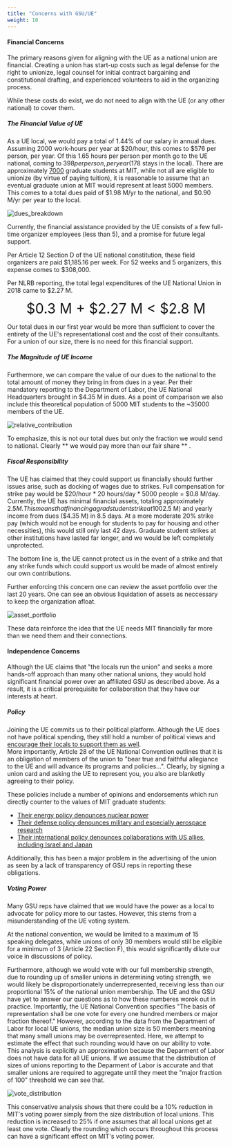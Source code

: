 ```yaml
---
title: "Concerns with GSU/UE"
weight: 10
---
```


#### Financial Concerns
The primary reasons given for aligning with the UE as a national union are financial. 
Creating a union has start-up costs such as legal defense for the right to unionize, legal counsel for initial contract bargaining and constitutional drafting, and experienced volunteers to aid in the organizing process.   

While these costs do exist, we do not need to align with the UE (or any other national) to cover them.  

##### The Financial Value of UE
As a UE local, we would pay a total of 1.44% of our salary in annual dues.
Assuming 2000 work-hours per year at $20/hour, this comes to $576 per person, per year.
Of this 1.65 hours per person per month go to the UE national, coming to $398 per person, per year ($178 stays in the local).
There are approximately [7000](https://web.mit.edu/facts/enrollment.html) graduate students at MIT, while not all are eligible to unionize (by virtue of paying tuition), it is reasonable to assume that an eventual graduate union at MIT would represent at least 5000 members.
This comes to a total dues paid of $1.98 M/yr to the national, and $0.90 M/yr per year to the local.  

![dues_breakdown](/dues_breakdown.svg)

Currently, the financial assistance provided by the UE consists of a few full-time organizer employees (less than 5), and a promise for future legal support.  

Per Article 12 Section D of the UE national constitution, these field organizers are paid $1,185.16 per week. For 52 weeks and 5 organizers, this expense comes to $308,000. 

Per NLRB reporting, the total legal expenditures of the UE National Union in 2018 came to $2.27 M. 
<p style="text-align: center;">
<span style="font-size:xx-large;"> $0.3 M + $2.27 M < $2.8 M </span>
</p>

Our total dues in our first year would be more than sufficient to cover the entirety of the UE's representational cost and the cost of their consultants.
For a union of our size, there is no need for this financial support.

##### The Magnitude of UE Income
Furthermore, we can compare the value of our dues to the national to the total amount of money they bring in from dues in a year.
Per their mandatory reporting to the Department of Labor, the UE National Headquarters brought in $4.35 M in dues.
As a point of comparison we also include this theoretical population of 5000 MIT students to the ~35000 members of the UE.  


![relative_contribution](relative_contribution.svg)

To emphasize, this is not our total dues but only the fraction we would send to national.
Clearly ** we would pay more than our fair share ** .

##### Fiscal Responsibility
The UE has claimed that they could support us financially should further issues arise, such as docking of wages due to strikes.
Full compensation for strike pay would be $20/hour * 20 hours/day * 5000 people = $0.8 M/day.
Currently, the UE has minimal financial assets, totaling approximately $2.5 M.
This means that financing a grad student strike at 100% strike pay would exhaust all available assets ($2.5 M) and yearly income from dues ($4.35 M) in 8.5 days.
At a more moderate 20% strike pay (which would not be enough for students to pay for housing and other necessities), this would still only last 42 days.
Graduate student strikes at other institutions have lasted far longer, and we would be left completely unprotected.

The bottom line is, the UE cannot protect us in the event of a strike and that any strike funds which could support us would be made of almost entirely our own contributions.

Further enforcing this concern one can review the asset portfolio over the last 20 years.
One can see an obvious liquidation of assets as neccessary to keep the organization afloat.  

![asset_portfolio](asset_portfolio.svg)

These data reinforce the idea that the UE needs MIT financially far more than we need them and their connections.

#### Independence Concerns
Although the UE claims that "the locals run the union" and seeks a more hands-off approach than many other national unions, they would hold significant financial power over an affiliated GSU as described above.
As a result, it is a critical prerequisite for collaboration that they have our interests at heart.


##### Policy
Joining the UE commits us to their political platform.
Although the UE does not have political spending, they still hold a number of political views and [encourage their locals to support them as well](https://www.ueunion.org/ue-policy).  
More importantly, Article 28 of the UE National Convention outlines that it is an obligation of members of the union to "bear true and faithful allegiance to the UE and will advance its programs and policies...".
Clearly, by signing a union card and asking the UE to represent you, you also are blanketly agreeing to their policy.  


These policies include a number of opinions and endorsements which run directly counter to the values of MIT graduate students:
- [Their energy policy denounces nuclear power](https://www.ueunion.org/ue-policy/a-green-new-deal-for-people-and-the-planet)
- [Their defense policy denounces military and especially aerospace research](https://www.ueunion.org/ue-policy/for-peace-jobs-and-a-pro-worker-foreign-policy)
- [Their international policy denounces collaborations with US allies, including Israel and Japan](https://www.ueunion.org/ue-policy/for-peace-jobs-and-a-pro-worker-foreign-policy)


Additionally, this has been a major problem in the advertising of the union as seen by a lack of transparency of GSU reps in reporting these obligations. 

##### Voting Power
Many GSU reps have claimed that we would have the power as a local to advocate for policy more to our tastes.
However, this stems from a misunderstanding of the UE voting system.  

At the national convention, we would be limited to a maximum of 15 speaking delegates, while unions of only 30 members would still be eligible for a minimum of 3 (Article 22 Section F), this would significantly dilute our voice in discussions of policy.  

Furthermore, although we would vote with our full membership strength, due to rounding up of smaller unions in determining voting strength, we would likely be disproportionately underrepresented, receiving less than our proportional 15% of the national union membership.
The UE and the GSU have yet to answer our questions as to how these numberes worok out in practice. Importantly, the UE National Convention specifies "The basis of representation shall be one vote for every one hundred members or major fraction thereof."
However, according to the data from the Department of Labor for local UE unions, the median union size is 50 members meaning that many small unions may be overrepresented.
Here, we attempt to estimate the effect that such rounding would have on our ability to vote.
This analysis is explicitly an approximation because the Deparment of Labor does not have data for all UE unions.
If we assume that the distribution of sizes of unions reporting to the Deparment of Labor is accurate and that smaller unions are required to aggregate until they meet the "major fraction of 100" threshold we can see that.

![vote_distribution](vote.svg)

This conservative analysis shows that there could be a 10% reduction in MIT's voting power simply from the size distribution of local unions.
This reduction is increased to 25% if one assumes that all local unions get at least one vote.
Clearly the rounding which occurs throughout this process can have a significant effect on MIT's voting power.
